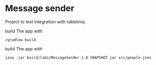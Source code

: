 # Message sender

Project to test integration with rabbitmq

build The app with

``/gradlew build``

build The app with

``java -jar build/libs/MessageSender-1.0-SNAPSHOT.jar src/people.json``